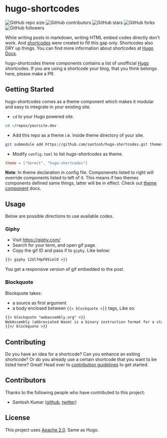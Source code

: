 # hugo-shortcodes

![GitHub repo size](https://img.shields.io/github/repo-size/santosh/hugo-shortcodes)
![GitHub contributors](https://img.shields.io/github/contributors/santosh/hugo-shortcodes)
![GitHub stars](https://img.shields.io/github/stars/santosh/hugo-shortcodes?style=social)
![GitHub forks](https://img.shields.io/github/forks/santosh/hugo-shortcodes?style=social)
![GitHub followers](https://img.shields.io/github/followers/santosh?style=social)

While writing posts in markdown, writing HTML embed codes directly don't work.
And [shortcodes](https://gohugo.io/content-management/shortcodes/) were created
to fill this gap only. Shortcodes also DRY up things. You can find more information about shortcodes at [Hugo Docs][1].

hugo-shortcodes theme components contains a list of unofficial [Hugo][2] shortcodes.
If you are using a shortcode your blog, that you think belongs here, please make a PR.

## Getting Started

hugo-shortcodes comes as a theme component which makes it modular and easy to integrate in your existing site.

- `cd` to your Hugo powered site.

```bash
cd ~/repos/yoursite.dev
```

- Add this repo as a theme i.e. inside theme directory of your site.

```bash
git submodule add https://github.com/santosh/hugo-shortcodes.git themes/hugo-shortcodes
```

- Modify `config.toml` to list *hugo-shortcodes* as theme.

```toml
theme = ["hermit", "hugo-shortcodes"]
```

**Note**: In theme declaration in config file. Componenets listed to right will override components listed to left of it. This means if two themes components defined same things, latter will be in effect. Check out [theme component](https://gohugo.io/hugo-modules/theme-components/) docs.


## Usage

Below are possible directions to use available codes.

### Giphy

- Visit <https://giphy.com/>
- Search for your term, and open gif page.
- Copy the gif ID and pass if to `giphy`. Like below:

```md
{{< giphy 12UlfHpF05ielO >}}
```

You get a responsive version of gif embedded to the post.

### Blockquote

Blockquote takes:

- a source as first argument
- a body enclosed between `{{< blockquote >}}` tags, Like so:

```md
{{< blockquote "webassembly.org" >}}
WebAssembly (abbreviated Wasm) is a binary instruction format for a stack-based virtual machine. Wasm is designed as a portable target for compilation of high-level languages like C/C++/Rust, enabling deployment on the web for client and server applications.
{{</ blockquote >}}
```

## Contributing

Do you have an idea for a shortcode? Can you enhance an exiting shortcode? Or do you already use a certain shortcode that you want to be listed here? Great! Head over to [contribution guidelines][4] to get started.

## Contributors

Thanks to the following people who have contributed to this project:

- Santosh Kumar ([github](https://github.com/santosh), [twitter](https://twitter.com/sntshk))

## License

This project uses [Apache 2.0][3]. Same as Hugo.

[1]: https://gohugo.io/content-management/shortcodes/#what-a-shortcode-is
[2]: https://github.com/gohugoio/hugo
[3]: ./LICENSE
[4]: .github/CONTRIBUTING.md
